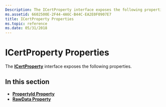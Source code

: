 ```yaml
---
Description: The ICertProperty interface exposes the following properties.
ms.assetid: 6602500E-2F44-4A6C-B44C-EA2E0F0907E7
title: ICertProperty Properties
ms.topic: reference
ms.date: 05/31/2018
---
```


# ICertProperty Properties

The [**ICertProperty**](/windows/desktop/api/CertEnroll/nn-certenroll-icertproperty) interface exposes the following properties.

## In this section

-   [**PropertyId Property**](/windows/desktop/api/CertEnroll/nf-certenroll-icertproperty-get_propertyid)
-   [**RawData Property**](/windows/desktop/api/CertEnroll/nf-certenroll-icertproperty-get_rawdata)

 

 



